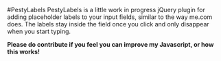 #PestyLabels
PestyLabels is a little work in progress jQuery plugin for adding placeholder labels to your input fields, similar to the way me.com does. The labels stay inside the field once you click and only disappear when you start typing.

**Please do contribute if you feel you can improve my Javascript, or how this works!**